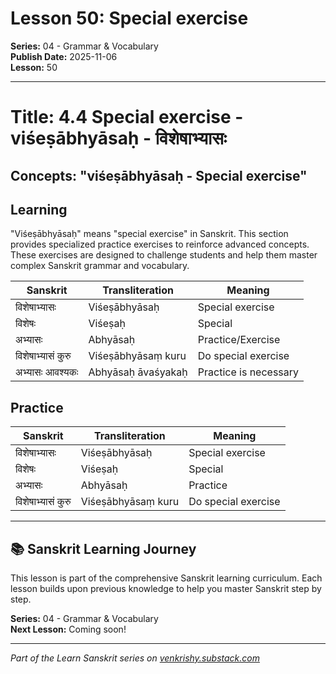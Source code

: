 # Lesson 50: Special exercise

**Series:** 04 - Grammar & Vocabulary  
**Publish Date:** 2025-11-06  
**Lesson:** 50

---

# Title: 4.4 Special exercise - viśeṣābhyāsaḥ - विशेषाभ्यासः
## Concepts: "viśeṣābhyāsaḥ - Special exercise"

## Learning
"Viśeṣābhyāsaḥ" means "special exercise" in Sanskrit. This section provides specialized practice exercises to reinforce advanced concepts. These exercises are designed to challenge students and help them master complex Sanskrit grammar and vocabulary.

| Sanskrit           | Transliteration      | Meaning                          |
| ------------------ | -------------------- | -------------------------------- |
| विशेषाभ्यासः      | Viśeṣābhyāsaḥ        | Special exercise                 |
| विशेषः             | Viśeṣaḥ              | Special                          |
| अभ्यासः            | Abhyāsaḥ             | Practice/Exercise                |
| विशेषाभ्यासं कुरु  | Viśeṣābhyāsaṃ kuru   | Do special exercise              |
| अभ्यासः आवश्यकः    | Abhyāsaḥ āvaśyakaḥ   | Practice is necessary            |

## Practice
| Sanskrit           | Transliteration      | Meaning                          |
| ------------------ | -------------------- | -------------------------------- |
| विशेषाभ्यासः      | Viśeṣābhyāsaḥ        | Special exercise                 |
| विशेषः             | Viśeṣaḥ              | Special                          |
| अभ्यासः            | Abhyāsaḥ             | Practice                         |
| विशेषाभ्यासं कुरु  | Viśeṣābhyāsaṃ kuru   | Do special exercise              |

---

## 📚 Sanskrit Learning Journey

This lesson is part of the comprehensive Sanskrit learning curriculum. Each lesson builds upon previous knowledge to help you master Sanskrit step by step.

**Series:** 04 - Grammar & Vocabulary  
**Next Lesson:** Coming soon!

---
*Part of the Learn Sanskrit series on [venkrishy.substack.com](https://venkrishy.substack.com/s/learn_sanskrit)*
